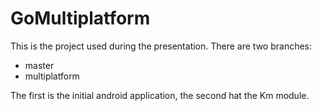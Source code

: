 # GoMultiplatform
This is the project used during the presentation.
There are two branches:
- master
- multiplatform

The first is the initial android application, the second hat the Km module.